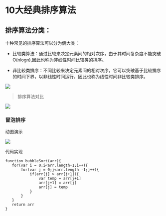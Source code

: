 # 10大经典排序算法

## 排序算法分类：
十种常见的排序算法可以分为俩大类：
- 比较类算法：通过比较来决定元素间的相对次序，由于其时间复杂度不能突破O(nlogn),因此也称为非线性时间比较类的排序。

- 非比较类排序：不同比较来决定元素间的相对次序，它可以突破基于比较排序的时间下界，以非线性时间运行，因此也称为线性时间非比较类排序。

![](排序算法分类.png)

> 排序算法对比

![](排序算法对比.png)

### 冒泡排序

动图演示

![](冒泡排序.png)

代码实现
```
function bubbleSort(arr){
   for(var i = 0;i<arr.length-1;i++){
       for(var j = 0;j<arr.length -1;j++){
           if(arr[j] > arr[j+1]){
               var temp = arr[j+1]
               arr[j+1] = arr[j]
               arr[j] = temp
           }
       }
   }
   return arr
}
```


